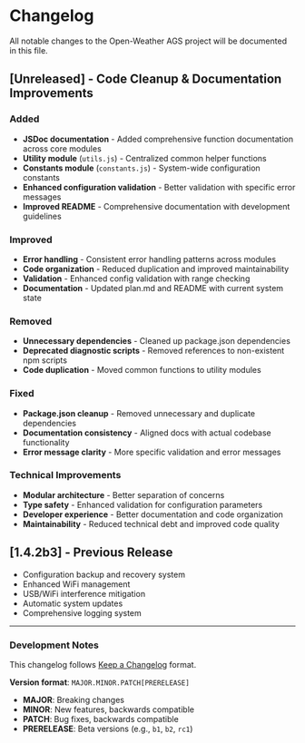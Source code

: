 # Changelog

All notable changes to the Open-Weather AGS project will be documented in this file.

## [Unreleased] - Code Cleanup & Documentation Improvements

### Added
- **JSDoc documentation** - Added comprehensive function documentation across core modules
- **Utility module** (`utils.js`) - Centralized common helper functions
- **Constants module** (`constants.js`) - System-wide configuration constants
- **Enhanced configuration validation** - Better validation with specific error messages
- **Improved README** - Comprehensive documentation with development guidelines

### Improved
- **Error handling** - Consistent error handling patterns across modules
- **Code organization** - Reduced duplication and improved maintainability
- **Validation** - Enhanced config validation with range checking
- **Documentation** - Updated plan.md and README with current system state

### Removed
- **Unnecessary dependencies** - Cleaned up package.json dependencies
- **Deprecated diagnostic scripts** - Removed references to non-existent npm scripts
- **Code duplication** - Moved common functions to utility modules

### Fixed
- **Package.json cleanup** - Removed unnecessary and duplicate dependencies
- **Documentation consistency** - Aligned docs with actual codebase functionality
- **Error message clarity** - More specific validation and error messages

### Technical Improvements
- **Modular architecture** - Better separation of concerns
- **Type safety** - Enhanced validation for configuration parameters
- **Developer experience** - Better documentation and code organization
- **Maintainability** - Reduced technical debt and improved code quality

## [1.4.2b3] - Previous Release
- Configuration backup and recovery system
- Enhanced WiFi management
- USB/WiFi interference mitigation
- Automatic system updates
- Comprehensive logging system

---

### Development Notes

This changelog follows [Keep a Changelog](https://keepachangelog.com/en/1.0.0/) format.

**Version format**: `MAJOR.MINOR.PATCH[PRERELEASE]`
- **MAJOR**: Breaking changes
- **MINOR**: New features, backwards compatible
- **PATCH**: Bug fixes, backwards compatible  
- **PRERELEASE**: Beta versions (e.g., `b1`, `b2`, `rc1`)
